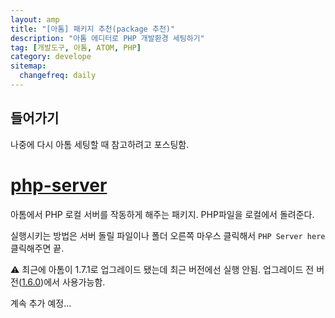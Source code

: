 ```yaml
---
layout: amp
title: "[아톰] 패키지 추천(package 추천)"
description: "아톰 에디터로 PHP 개발환경 세팅하기"
tag: [개발도구, 아톰, ATOM, PHP]
category: develope
sitemap:
  changefreq: daily
---
```


## 들어가기
나중에 다시 아톰 세팅할 때 참고하려고 포스팅함.

# [php-server](https://atom.io/packages/php-server)
아톰에서 PHP 로컬 서버를 작동하게 해주는 패키지.
PHP파일을 로컬에서 돌려준다.

실행시키는 방법은 서버 돌릴 파일이나 폴더 오른쪽 마우스 클릭해서 `PHP Server here` 클릭해주면 끝.

⚠️ 최근에 아톰이 1.7.1로 업그레이드 됐는데 최근 버전에선 실행 안됨.
업그레이드 전 버전([1.6.0](https://github.com/atom/atom/releases/tag/v1.16.0))에서 사용가능함.

계속 추가 예정...
